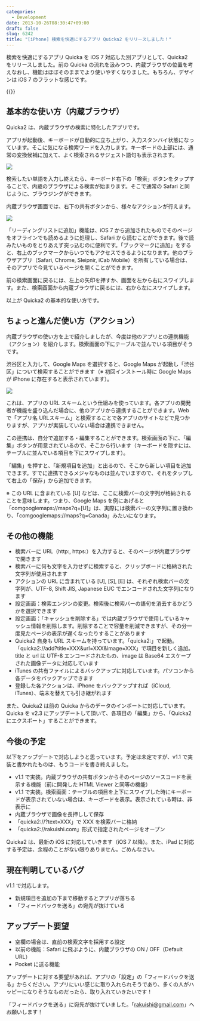 ```yaml
---
categories:
  - Development
date: 2013-10-26T08:30:47+09:00
draft: false
slug: 6242
title: "[iPhone] 検索を快適にするアプリ Quicka2 をリリースしました！"
---
```


検索を快適にするアプリ Quicka を iOS 7 対応した別アプリとして、Quicka2 をリリースしました。前の Quicka の流れを汲みつつ、内蔵ブラウザの位置を考えなおし、機能はほぼそのままでより使いやすくなりました。もちろん、デザインは iOS 7 のフラットな感じです。

{{<app id="725195676" title="Quicka2 - 検索を快適に" src="https://a583.phobos.apple.com/us/r30/Purple4/v4/23/77/54/237754ea-c8dc-453e-aad1-28d770bb6473/mzl.dslfdjdb.100x100-75.png">}}

## 基本的な使い方（内蔵ブラウザ）

Quicka2 は、内蔵ブラウザの検索に特化したアプリです。

アプリが起動後、キーボードが自動的に立ち上がり、入力スタンバイ状態になっています。そこに気になる検索ワードを入力します。キーボードの上部には、通常の変換候補に加えて、よく検索されるサジェスト語句も表示されます。

![](/images/2013/10/6242_1.png)

検索したい単語を入力し終えたら、キーボード右下の「検索」ボタンをタップすることで、内蔵のブラウザによる検索が始まります。そこで通常の Safari と同じように、ブラウジングができます。

内蔵ブラウザ画面では、右下の共有ボタンから、様々なアクションが行えます。

![](/images/2013/10/6242_2.png)

「リーディングリストに追加」機能は、iOS 7 から追加されたものでそのページをオフラインでも読めるように処理し、Safari から読むことができます。後で読みたいものをとりあえず突っ込むのに便利です。「ブックマークに追加」をすると、右上のブックマークからいつでもアクセスできるようになります。他のブラウザアプリ（Safari, Chrome, Sleipnir, iCab Mobile）を所有している場合は、そのアプリで今見ているページを開くことができます。

前の検索画面に戻るには、左上の矢印を押すか、画面を左から右にスワイプします。また、検索画面から内蔵ブラウザに戻るには、右から左にスワイプします。

以上が Quicka2 の基本的な使い方です。

## ちょっと進んだ使い方（アクション）

内蔵ブラウザの使い方を上で紹介しましたが、今度は他のアプリとの連携機能（アクション）を紹介します。検索画面の下にテーブルで並んでいる項目がそうです。

渋谷区と入力して、Google Maps を選択すると、Google Maps が起動し「渋谷区」について検索することができます（※ 初回インストール時に Google Maps が iPhone に存在すると表示されています）。

![](/images/2013/10/6242_3.png)

これは、アプリの URL スキームという仕組みを使っています。各アプリの開発者が機能を盛り込んだ場合に、他のアプリから連携することができます。Web で「アプリ名 URLスキーム」と検索することで各アプリのサイトなどで見つかりますが、アプリが実装していない場合は連携できません。

この連携は、自分で追加する・編集することができます。検索画面の下に、「編集」ボタンが用意されているので、そこから行います（キーボードを隠すには、テーブルに並んでいる項目を下にスワイプします）。

「編集」を押すと、「新規項目を追加」と出るので、そこから新しい項目を追加できます。すでに連携できるメジャなものは並んでいますので、それをタップして右上の「保存」から追加できます。

※ この URL に含まれている [U] などは、ここに検索バーの文字列が格納されることを意味します。つまり、Google Maps を例にあげると「comgooglemaps://maps?q=[U]」は、実際には検索バーの文字列に置き換わり、「comgooglemaps://maps?q=Canada」みたいになります。

## その他の機能

* 検索バーに URL（http:, https:）を入力すると、そのページが内蔵ブラウザで開きます
* 検索バーに何も文字を入力せずに検索すると、クリップボードに格納された文字列が使用されます
* アクションの URL に含まれている [U], [S], [E] は、それぞれ検索バーの文字列が、UTF-8, Shift JIS, Japanese EUC でエンコードされた文字列になります
* 設定画面：検索エンジンの変更。検索後に検索バーの語句を消去するかどうかを選択できます
* 設定画面：「キャッシュを削除する」では内蔵ブラウザで使用しているキャッシュ情報を削除します。削除することで容量を削減できますが、その分一度見たページの表示が遅くなったりすることがあります
* Quicka2 自身も URL スキームを持っています。「quicka2:」で起動。「quicka2://add?title=XXX&url=XXX&image=XXX」で項目を新しく追加。title と url は UTF-8 エンコードされたもの、image は Base64 エスケープされた画像データに対応しています
* iTunes の共有ファイルによるバックアップに対応しています。パソコンから各データをバックアップできます
* 登録した各アクションは、iPhone をバックアップすれば（iCloud, iTunes）、端末を替えても引き継がれます

また、Quicka2 は前の Quicka からのデータのインポートに対応しています。Quicka を v2.3 にアップデートして頂いて、各項目の「編集」から、「Quicka2 にエクスポート」することができます。

## 今後の予定

以下をアップデートで対応しようと思っています。予定は未定ですが、v1.1 で実装と書かれたものは、もうコードを書き終えました。

* v1.1 で実装。内蔵ブラウザの共有ボタンからそのページのソースコードを表示する機能（前に開発した HTML Viewer と同等の機能）
* v1.1 で実装。検索画面：テーブルの項目を上下にスワイプした時にキーボードが表示されていない場合は、キーボードを表示。表示されている時は、非表示に
* 内蔵ブラウザで画像を長押しして保存
* 「quicka2://?text=XXX」で XXX を検索バーに格納
* 「quicka2://rakuishi.com」形式で指定されたページをオープン

Quicka2 は、最新の iOS に対応していきます（iOS 7 以降）。また、iPad に対応する予定は、余程のことがない限りありません。ごめんなさい。

## 現在判明しているバグ

v1.1 で対応します。

* 新規項目を追加の下まで移動するとアプリが落ちる
* 「フィードバックを送る」の宛先が抜けている

## アップデート要望

* 空欄の場合は、直前の検索文字を採用する設定
* 以前の機能：Safari に飛ぶように、内蔵ブラウザの ON / OFF（Default URL）
* Pocket に送る機能

アップデートに対する要望があれば、アプリの「設定」の「フィードバックを送る」からください。アプリにいい感じに取り入れられそうであり、多くの人がハッピーになりそうなものだったら、取り入れていきたいです！

「フィードバックを送る」に宛先が抜けていました。「rakuishi@gmail.com」へお願いします！
